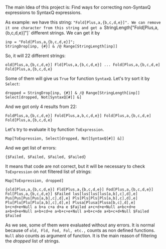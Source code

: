 The main Idea of this project is: Find ways for correcting non-SyntaxQ expressions to SyntaxQ expressions. 

As example: we have this string: `"Fold[Plus,a,{b,c,d,e}]". We can remove it one character from this string and get a `StringLength["Fold[Plus,a,{b,c,d,e}]"]` different strings. We can get it by

    inp = "Fold[Plus,a,{b,c,d,e}]";
    StringDrop[inp, {#}] & /@ Range[StringLength[inp]]



So, it will 22 different strings:

`old[Plus,a,{b,c,d,e}]
Fld[Plus,a,{b,c,d,e}]
...
Fold[Plus,a,{b,c,d,e]
Fold[Plus,a,{b,c,d,e}`

Some of them will give us `True` for function `SyntaxQ`. Let's try sort it by `Select`:

    dropped = StringDrop[inp, {#}] & /@ Range[StringLength[inp]]
    Select[dropped, Not[SyntaxQ[#]] &]

And we got only 4 results from 22:

`FoldPlus,a,{b,c,d,e}]
Fold[Plus,a,b,c,d,e}]
Fold[Plus,a,{b,c,d,e]
Fold[Plus,a,{b,c,d,e}
`

Let's try to evaluate it by function `ToExpression`.

    Map[ToExpression, Select[dropped, Not[SyntaxQ[#]] &]]

And we get list of errors:

`{$Failed, $Failed, $Failed, $Failed}`

It means that code are not correct, but it will be necessary to check `ToExpression` on not filtered list of strings:

    Map[ToExpression, dropped]

`{old[Plus,a,{b,c,d,e}]
Fld[Plus,a,{b,c,d,e}]
Fod[Plus,a,{b,c,d,e}]
Fol[Plus,a,{b,c,d,e}]
$Failed
lus[lus[lus[lus[a,b],c],d],e]
Pus[Pus[Pus[Pus[a,b],c],d],e]
Pls[Pls[Pls[Pls[a,b],c],d],e]
Plu[Plu[Plu[Plu[a,b],c],d],e]
Plusa[Plusa[Plusa[b,c],d],e]
b+c+d+e+Null
a b+a c+a d+a e
$Failed
a+c+d+e+Null
a+bc+d+e
a+b+d+e+Null
a+b+cd+e
a+b+c+e+Null
a+b+c+de
a+b+c+d+Null
$Failed
$Failed`

As we see, some of them were evaluated without any errors. It is normal because of `old, Fld, Fod, Fol, etc.,` counts as non defined functions. `Null` also counts as argument of function. It is the main reason of filtering the *dropped* list of strings.
